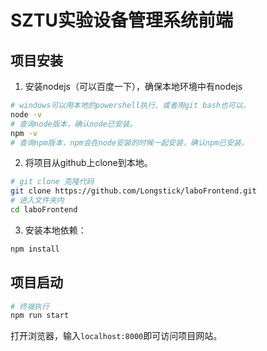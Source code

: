 
# SZTU实验设备管理系统前端

## 项目安装

1. 安装nodejs（可以百度一下），确保本地环境中有nodejs

```bash
# windows可以用本地的powershell执行、或者用git bash也可以。
node -v
# 查询node版本，确认node已安装。
npm -v 
# 查询npm版本，npm会在node安装的时候一起安装，确认npm已安装。
```

2. 将项目从github上clone到本地。

```bash
# git clone 克隆代码
git clone https://github.com/Longstick/laboFrontend.git
# 进入文件夹内
cd laboFrontend
```

3. 安装本地依赖：

```bash
npm install
```



## 项目启动

```bash
# 终端执行
npm run start
```

打开浏览器，输入`localhost:8000`即可访问项目网站。

